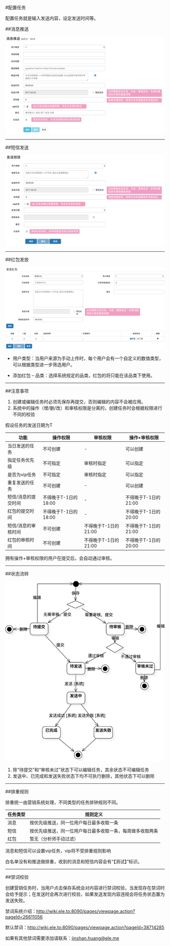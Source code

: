 #配置任务

配置任务就是输入发送内容，设定发送时间等。

##消息推送

![](pic/deployTask_01.png)

---

##短信发送

![](pic/deployTask_02.png)

---

##红包发放

![](pic/deployTask_03.png)

* 用户类型：当用户来源为手动上传时，每个用户会有一个自定义的数值类型，可以根据类型进一步筛选用户。

* 添加红包 – 品类：选择系统规定的品类，红包的将只能在该品类下使用。

---

##注意事项

1. 创建或编辑任务时必须先保存再提交，否则编辑的内容不会被应用。
2. 系统中的操作（增/删/改）和审核权限是分离的，创建任务时会根据权限进行不同的校验

假设任务的发送日期为T

| 功能 | 操作权限 | 审核权限 | 操作+审核权限 |
|-|-|-|-|
| 当日发送的任务 | 不可创建 | - | 可以创建 |
| 指定任务优先级 | 不可指定 | 审核时指定 | 可以指定 |
| 是否为vip任务  | 不可指定 | 审核时指定 | 可以指定 |
| 重复发送的任务 | 不可创建 | - | 可以创建 |
| 短信/消息的提交时间 | 不得晚于T-1日的18:00 | - | 不得晚于T-1日的21:00 |
| 红包的提交时间 | 不得晚于T-1日的18:00 | - | 不得晚于T-1日的20:00 |
| 短信/消息的审核时间 | 不可创建 | 不得晚于T-1日的21:00 | 不得晚于T-1日的21:00 |
| 红包的审核时间 | 不可创建 | 不得晚于T-1日的21:00 | 不得晚于T-1日的20:00 |

拥有操作+审核权限的用户在提交后，会自动通过审核。

---

##状态流转

![](pic/deployTask_04.png)

1.	除“待提交”和“审核未过”状态下可以编辑任务，其余状态不可编辑任务
2.	发送中、已完成和发送失败状态下均不可执行删除，其他状态下可以删除

---

##排重规则

排重统一由营销系统处理，不同类型的任务排钟规则不同。

| 任务类型 | 规则定义 |
| - | - |
| 消息 | 按优先级推送，同一位用户每日最多收取一条 |
| 短信 | 按优先级推送，同一位用户每日最多收取一条，每周做多收取两条 |
| 红包 | 暂无（分析师手动过滤） |

消息和短信可以设置vip任务，vip将不受排重规则影响

白名单没有和推送做排重，收到的消息和短信内容会有“【测试】”标识。

---

##禁词校验

创建营销任务时，当用户点击保存系统会对内容进行禁词校验，当发现存在禁词时会给予提示；在发送时会再次进行校验，如果发送发现内容违规会将任务状态置为发送失败。

禁词系统介绍：http://wiki.ele.to:8090/pages/viewpage.action?pageId=26611056

默认禁词：http://wiki.ele.to:8090/pages/viewpage.action?pageId=38714285

如果有其他禁词需要添加请联系：jinshan.huang@ele.me

